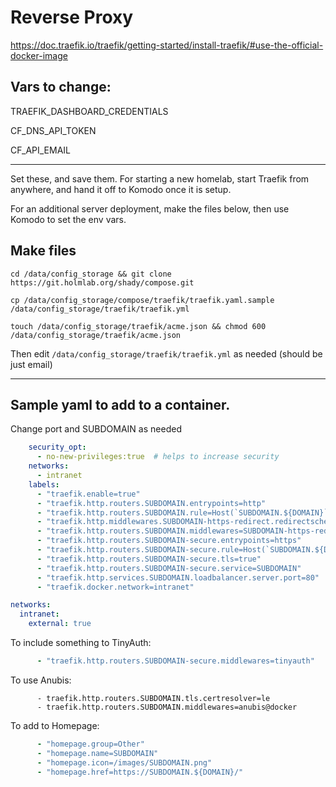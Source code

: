 # Reverse Proxy

https://doc.traefik.io/traefik/getting-started/install-traefik/#use-the-official-docker-image

## Vars to change:

TRAEFIK_DASHBOARD_CREDENTIALS

CF_DNS_API_TOKEN

CF_API_EMAIL

---

Set these, and save them. For starting a new homelab, start Traefik from anywhere, and hand it off to Komodo once it is setup.

For an additional server deployment, make the files below, then use Komodo to set the env vars.

## Make files

`cd /data/config_storage && git clone https://git.holmlab.org/shady/compose.git`

`cp /data/config_storage/compose/traefik/traefik.yaml.sample /data/config_storage/traefik/traefik.yml`

`touch /data/config_storage/traefik/acme.json && chmod 600 /data/config_storage/traefik/acme.json`

Then edit `/data/config_storage/traefik/traefik.yml` as needed (should be just email)

---

## Sample yaml to add to a container.

Change port and SUBDOMAIN as needed

```yaml
    security_opt:
      - no-new-privileges:true  # helps to increase security
    networks:
      - intranet
    labels:
      - "traefik.enable=true"
      - "traefik.http.routers.SUBDOMAIN.entrypoints=http"
      - "traefik.http.routers.SUBDOMAIN.rule=Host(`SUBDOMAIN.${DOMAIN}`)"
      - "traefik.http.middlewares.SUBDOMAIN-https-redirect.redirectscheme.scheme=https"
      - "traefik.http.routers.SUBDOMAIN.middlewares=SUBDOMAIN-https-redirect"
      - "traefik.http.routers.SUBDOMAIN-secure.entrypoints=https"
      - "traefik.http.routers.SUBDOMAIN-secure.rule=Host(`SUBDOMAIN.${DOMAIN}`)"
      - "traefik.http.routers.SUBDOMAIN-secure.tls=true"
      - "traefik.http.routers.SUBDOMAIN-secure.service=SUBDOMAIN"
      - "traefik.http.services.SUBDOMAIN.loadbalancer.server.port=80"  # port of the service.
      - "traefik.docker.network=intranet"

networks:
  intranet:
    external: true

```

To include something to TinyAuth:
```yaml
      - "traefik.http.routers.SUBDOMAIN-secure.middlewares=tinyauth"
```

To use Anubis:
```
      - traefik.http.routers.SUBDOMAIN.tls.certresolver=le
      - traefik.http.routers.SUBDOMAIN.middlewares=anubis@docker
```

To add to Homepage:
```yaml
      - "homepage.group=Other"
      - "homepage.name=SUBDOMAIN"
      - "homepage.icon=/images/SUBDOMAIN.png"
      - "homepage.href=https://SUBDOMAIN.${DOMAIN}/"
```